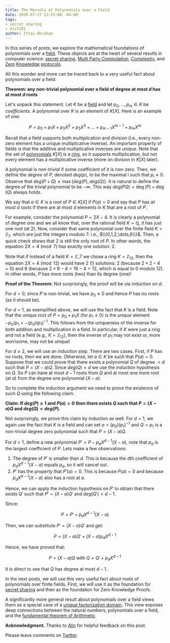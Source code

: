 ```yaml
---
title: The Marvels of Polynomials over a Field
date: 2020-07-17 13:55:00 -04:00
tags:
- secret sharing
- dist101
author: Ittai Abraham
---
```


In this series of posts, we explore the mathematical foundations of polynomials over a [field](https://en.wikipedia.org/wiki/Field_(mathematics)). These objects are at the heart of several results in computer science: [secret sharing](https://cs.jhu.edu/~sdoshi/crypto/papers/shamirturing.pdf), [Multi Party Computation](https://eprint.iacr.org/2011/136.pdf), [Complexity](https://lance.fortnow.com/papers/files/ip.pdf), and [Zero](https://www.iacr.org/archive/asiacrypt2010/6477178/6477178.pdf) [Knowledge](https://cyber.biu.ac.il/event/the-9th-biu-winter-school-on-cryptography/) [protocols](https://eprint.iacr.org/2019/953.pdf).

All this wonder and more can be traced back to a very useful fact about polynomials over a field:

**Theorem: any non-trivial polynomial over a field of degree at most $d$ has at most $d$ roots**

Let's unpack this statement.
Let $K$ be a [field](https://en.wikipedia.org/wiki/Field_(mathematics)) and let $p_0,...,p_m \in K$ be _coefficients_.
A polynomial over $K$ is an element of $K[X]$. Here is an example of one:

$$
P=p_0+p_1 X + p_2 X^2 + p_3 X^3 +...+ p_{m-1} X^{m-1} + p_m X^m
$$

Recall that a field supports both multiplication and division (i.e., every non-zero element has a unique multiplicative inverse). An important property of fields is that the additive and multiplicative inverses are *unique*.  Note that the set of [polynomials](https://en.wikipedia.org/wiki/Polynomial_ring) $K[X]$ is a [ring](https://en.wikipedia.org/wiki/Ring_(mathematics)), so it supports multiplication, but not every element has a multiplicative inverse (more on division in $K[X]$ later).

A polynomial is *non-trivial* if some coefficient of it is non-zero. Then, we define the *degree* of $P$, denoted $deg(p)$, to be the maximal $i$ such that $p_i \neq 0$. Observe that $deg(P+Q)\leq \max\{deg(P),deg(Q)\}$. It is natural to define the degree of the trivial polynomial to be $- \infty$. This way $deg(P  Q) = \deg(P) + \deg(Q)$ always holds.

We say that $a \in K$ is a *root* of $P \in K[X]$ if $P(a)=0$ and say that $P$ has *at most $d$ roots* if there are at most $d$ elements in $K$ that are a root of $P$. 

For example, consider the polynomial $P=2X-4$. It is clearly a polynomial of degree one and we all know that, over the rational field $K=\mathbb{Q}$, it has just one root (at $2$).  Now, consider that same polynomial over the finite field $K=\mathbb{Z}_7$, which are just the integers modulo 7: i.e., $\\{0,1,2,\dots,6\\}$.
Then, a quick check shows that $2$ is still the only root of $P$. In other words, the equation $2X=4 \pmod 7$ has exactly one solution: $2$.

Note that if instead of a field $K=\mathbb{Z}\_7$ we chose a _ring_ $K=\mathbb{Z}_{12}$, then the equation $2X=4 \pmod {12}$ would have 2 (!) solutions: $2$ (because $2\times 2 - 4 = 0$) and $8$ (because $2\times 8 - 4 = 16 - 4 = 12$, which is equal to 0 modulo 12). In other words, $P$ has more roots (two) than its degree (one)!

**Proof of the Theorem:**
Not surprisingly, the proof will be via induction on $d$. 

For $d=0$, since $P$ is non-trivial, we have $p_0 \neq 0$ and hence $P$ has no roots (as it should be).

For $d=1$, as exemplified above, we will use the fact that $K$ is a field. 
Note that the unique root of $P=p_0+p_1 X$ (for $p_1 \neq 0$) is the *unique* element $-p_0/p_1 = -(p_0) (p_1)^{-1}$. This follows from the uniqueness of the inverse for both addition and multiplication in a field. 
In particular, if $K$ were just a ring and not a field (e.g., $K=\mathbb{Z}_{12}$), then the inverse of $p_1$ may not exist or, more worrisome, may not be unique!

For $d\geq 2$, we will use an induction step. There are two cases.
First, if $P$ has no roots, then we are done.
Otherwise, let $a \in K$ be such that $P(a)=0$. Suppose that we could prove that there exists a polynomial $Q$ of degree $<d$ such that $P=(X-a) Q$. Since $deg(Q)<d$ we use the induction hypothesis on $Q$. So $P$ can have at most $d-1$ roots from $Q$ and at most one more root (at $a$) from the degree one polynomial $(X-a)$.

So to complete the induction argument we need to prove the existence of such $Q$ using the following claim:

**Claim: If $deg(P)\geq 1$ and $P(a)=0$ then there exists $Q$ such that $P=(X-a)Q$ and $deg(Q)<deg(P)$.**

Not surprisingly, we prove this claim by induction as well. For $d=1$, we again use the fact that $K$ is a field and can set $a= (p_0) (p_1)^{-1}$ and $Q=p_1$ is a non-trivial degree zero polynomial such that $P=(X-a) Q$.

For $d>1$, define a new polynomial $P' = P - p_d X^{d-1} (X-a)$, note that $p_d$ is the largest coefficient of $P$. Lets make a few observations:
1. The degree of $P'$ is smaller than $d$. This is because the $d$th coefficient of $p_d X^{d-1} (X-a)$ equals $p_d$, so it will cancel out.
2. $P'$ has the property that $P'(a)=0$. This is because $P(a)=0$ and because $p_d X^{d-1} (X-a)$ also has a root at $a$.

Hence, we can apply the induction hypothesis on $P'$ to obtain that there exists $Q'$ such that $P'=(X-a)Q'$ and $deg(Q') < d-1$.

Since:

$$
P =P '+ p_d X^{d-1} (X-a)
$$

Then, we can substitute $P'=(X-a)Q'$ and get:

$$
P= (X-a)Q' + (X-a) p_d X^{d-1}
$$

Hence, we have proved that:

$$
P = (X-a)Q\ \text{with}\ Q=Q'+p_d X^{d-1}
$$

It is direct to see that $Q$ has degree at most $d-1$.

In the next posts, we will use this very useful fact about roots of polynomials over finite fields.
First, we will use it as the foundation for [secret sharing](/2020-07-17-polynomial-secret-sharing-and-the-lagrange-basis) and then as the foundation for Zero Knowledge Proofs.

A significantly more general result about polynomials over a field views them as a special case of a [unique factorization domain](https://en.wikipedia.org/wiki/Unique_factorization_domain). This view exposes deep connections between the natural numbers, polynomials over a field, and the [fundamental theorem of Arithmetic](https://www.maths.tcd.ie/pub/Maths/Courseware/Primality/Primality.pdf).  


**Acknowledgment.** Thanks to [Alin](https://research.vmware.com/researchers/alin-tomescu) for helpful feedback on this post.


Please leave comments on [Twitter](https://twitter.com/ittaia/status/1283904819019886592).



